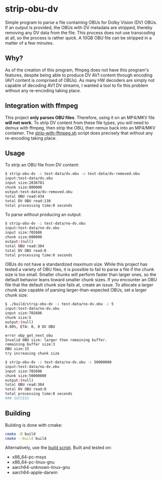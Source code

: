 # strip-obu-dv

Simple program to parse a file containing OBUs for Dolby Vision (DV) OBUs. If an output is provided, the OBUs with DV metadata are stripped, thereby removing any DV data from the file. This process does not use transcoding at all, so the process is rather quick. A 10GB OBU file can be stripped in a matter of a few minutes.

## Why?

As of the creation of this program, ffmpeg does not have this program's features, despite being able to produce DV AV1 content through encoding (AV1 content is comprised of OBUs). As many HW decoders are simply not capable of decoding AV1 DV streams, I wanted a tool to fix this problem without any re-encoding taking place.

## Integration with ffmpeg
This project **only parses OBU files**. Therefore, using it on an MP4/MKV file **will not work**. To strip DV content from these file types, you will need to demux with ffmpeg, then strip the OBU, then remux back into an MP4/MKV container. The [strip-with-ffmpeg.sh](scripts/strip-with-ffmpeg.sh) script does precisely that without any re-encoding taking place.

## Usage
To strip an OBU file from DV content:
```bash
$ strip-obu-dv -i test-data/dv.obu -o test-data/dv-removed.obu
input:test-data/dv.obu
input size:2836781
chunk size:800000
output:test-data/dv-removed.obu
total OBU read:434
total DV OBU read:130
total processing time:0 seconds
```

To parse without producing an output:
```bash
$ strip-obu-dv -i test-data/no-dv.obu
input:test-data/no-dv.obu
input size:702686
chunk size:800000
output:(null)
total OBU read:304
total DV OBU read:0
total processing time:0 seconds
```

OBUs do not have a standardized maximum size. While this project has tested a variety of OBU files, it is possible to fail to parse a file if the chunk size is too small. Smaller chunks will perform faster than larger ones, so the default behavior leans toward smaller chunk sizes. If you encounter an OBU file that the default chunk size fails at, create an issue. To allocate a larger chunk size capable of parsing larger-than-expected OBUs, set a larger chunk size:
```bash
$ ./build/strip-obu-dv -i test-data/no-dv.obu -c 5
input:test-data/no-dv.obu
input size:702686
chunk size:5
output:(null)
0.00%, ETA: 0, 0 DV OBU

error obp_get_next_obu
Invalid OBU size: larger than remaining buffer.
remaining buffer size:3
OBU size:15
try increasing chunk size

$ strip-obu-dv -i test-data/no-dv.obu -c 50000000
input:test-data/no-dv.obu
input size:702686
chunk size:50000000
output:(null)
total OBU read:304
total DV OBU read:0
total processing time:0 seconds
### SUCCESS
```

## Building
Building is done with cmake:
```bash
cmake -B build
cmake --build build
```
Alternatively, use the [build script](scripts/build.sh). Built and tested on:
- x86_64-pc-msys
- x86_64-pc-linux-gnu
- aarch64-unknown-linux-gnu
- aarch64-apple-darwin
